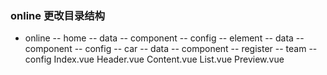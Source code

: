 ### online 更改目录结构
  
  
  - online
    -- home
      -- data
      -- component
      -- config
    -- element
      -- data
      -- component
      -- config
    -- car
      -- data
      -- component
        -- register
        -- team
      -- config
    Index.vue
    Header.vue
    Content.vue
    List.vue
    Preview.vue